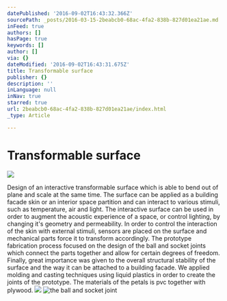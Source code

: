 ```yaml
---
datePublished: '2016-09-02T16:43:32.366Z'
sourcePath: _posts/2016-03-15-2beabcb0-68ac-4fa2-838b-827d01ea21ae.md
inFeed: true
authors: []
hasPage: true
keywords: []
author: []
via: {}
dateModified: '2016-09-02T16:43:31.675Z'
title: Transformable surface
publisher: {}
description: ''
inLanguage: null
inNav: true
starred: true
url: 2beabcb0-68ac-4fa2-838b-827d01ea21ae/index.html
_type: Article

---
```

# Transformable surface
![](https://s3-us-west-2.amazonaws.com/the-grid-img/p/14713bd121d2d65097cc0b56820b2e47c2b7c1d8.jpg)

Design of an interactive transformable surface which is able to bend out of plane and scale at the same time. The surface can be applied as a building facade skin or an interior space partition and can interact to various stimuli, such as temperature, air and light. The interactive surface can be used in order to augment the acoustic experience of a space, or control lighting, by changing it's geometry and permeability. In order to control the interaction of the skin with external stimuli, sensors are placed on the surface and mechanical parts force it to transform accordingly. The prototype fabrication process focused on the design of the ball and socket joints which connect the parts together and allow for certain degrees of freedom. Finally, great importance was given to the overall structural stability of the surface and the way it can be attached to a building facade. We applied molding and casting techniques using liquid plastics in order to create the joints of the prototype. The materials of the petals is pvc together with plywood.
![](https://s3-us-west-2.amazonaws.com/the-grid-img/p/d39eed858e3ed4be7eb7d8acab451560216c888f.jpg)
![the ball and socket joint](https://s3-us-west-2.amazonaws.com/the-grid-img/p/cfe3e921b55c12f7978ec408d46f138dc3d28f48.jpg)